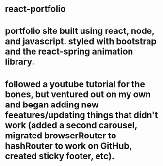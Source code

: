 # react-portfolio

# portfolio site built using react, node, and javascript. styled with bootstrap and the react-spring animation library.

# followed a youtube tutorial for the bones, but ventured out on my own and began adding new feeatures/updating things that didn't work (added a second carousel, migrated browserRouter to hashRouter to work on GitHub, created sticky footer, etc).
